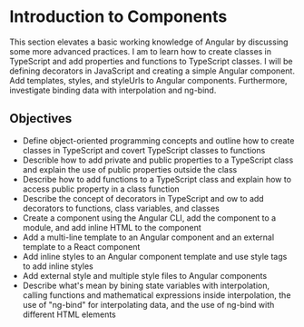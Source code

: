 # Introduction to Components

This section elevates a basic working knowledge of Angular by discussing some more advanced practices. I am to learn how to create classes in TypeScript and add properties and functions to TypeScript classes.
I will be defining decorators in JavaScript and creating a simple Angular component. Add templates, styles, and styleUrls to Angular components. Furthermore, investigate binding data with interpolation and ng-bind.

## Objectives

- Define object-oriented programming concepts and outline how to create classes in TypeScript and covert TypeScript classes to functions
- Describle how to add private and public properties to a TypeScript class and explain the use of public properties outside the class
- Describe how to add functions to a TypeScript class and explain how to access public property in a class function
- Describe the concept of decorators in TypeScript and ow to add decorators to functions, class variables, and classes
- Create a component using the Angular CLI, add the component to a module, and add inline HTML to the component
- Add a multi-line template to an Angular component and an external template to a React component
- Add inline styles to an Angular component template and use style tags to add inline styles
- Add external style and multiple style files to Angular components
- Describe what's mean by bining state variables with interpolation, calling functions and mathematical expressions inside interpolation, the use of "ng-bind" for interpolating data, and the use of ng-bind with different HTML elements
